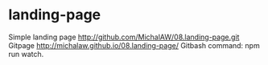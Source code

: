 # landing-page
Simple landing page
http://github.com/MichalAW/08.landing-page.git
Gitpage
http://michalaw.github.io/08.landing-page/
Gitbash
command: npm run watch.
